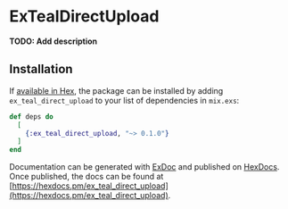 # ExTealDirectUpload

**TODO: Add description**

## Installation

If [available in Hex](https://hex.pm/docs/publish), the package can be installed
by adding `ex_teal_direct_upload` to your list of dependencies in `mix.exs`:

```elixir
def deps do
  [
    {:ex_teal_direct_upload, "~> 0.1.0"}
  ]
end
```

Documentation can be generated with [ExDoc](https://github.com/elixir-lang/ex_doc)
and published on [HexDocs](https://hexdocs.pm). Once published, the docs can
be found at [https://hexdocs.pm/ex_teal_direct_upload](https://hexdocs.pm/ex_teal_direct_upload).

